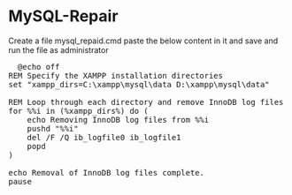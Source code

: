 # MySQL-Repair
Create a file mysql_repaid.cmd paste the below content in it and save and run the file as administrator
<pre>
  @echo off
REM Specify the XAMPP installation directories
set "xampp_dirs=C:\xampp\mysql\data D:\xampp\mysql\data"

REM Loop through each directory and remove InnoDB log files
for %%i in (%xampp_dirs%) do (
    echo Removing InnoDB log files from %%i
    pushd "%%i"
    del /F /Q ib_logfile0 ib_logfile1
    popd
)

echo Removal of InnoDB log files complete.
pause

</pre>
